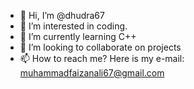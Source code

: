 - 👋 Hi, I’m @dhudra67
- 👀 I’m interested in coding.
- 🌱 I’m currently learning C++
- 💞️ I’m looking to collaborate on projects
- 📫 How to reach me?
Here is my e-mail:
muhammadfaizanali67@gmail.com

<!---

--->
